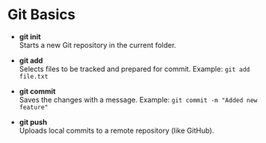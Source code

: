 # Git Basics

- **git init**  
  Starts a new Git repository in the current folder.

- **git add**  
  Selects files to be tracked and prepared for commit. Example: `git add file.txt`

- **git commit**  
  Saves the changes with a message. Example: `git commit -m "Added new feature"`

- **git push**  
  Uploads local commits to a remote repository (like GitHub).
